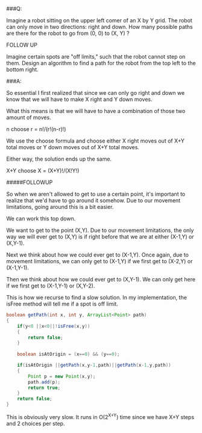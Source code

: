 ###Q:

Imagine a robot sitting on the upper left comer of an X by Y grid. The robot can only move in two directions: right and down. How many possible paths are there for the robot to go from (0, 0) to (X, Y) ?

FOLLOW UP

Imagine certain spots are "off limits," such that the robot cannot step on them. Design an algorithm to find a path for the robot from the top left to the bottom right.

###A:

So essential I first realized that since we can only go right and down we know that we will have to make X right and Y down moves.

What this means is that we will have to have a combination of those two amount of moves.

n choose r = n!/(r!(n-r)!)

We use the choose formula and choose either X right moves out of X+Y total moves or Y down moves out of X+Y total moves.

Either way, the solution ends up the same.

X+Y choose X = (X+Y)!/(X!Y!)

#####FOLLOWUP

So when we aren't allowed to get to use a certain point, it's important to realize that we'd have to go around it somehow.  Due to our movement limitations, going around this is a bit easier.

We can work this top down.

We want to get to the point (X,Y).  Due to our movement limitations, the only way we will ever get to (X,Y) is if right before that we are at either (X-1,Y) or (X,Y-1).

Next we think about how we could ever get to (X-1,Y).  Once again, due to movement limitations, we can only get to (X-1,Y) if we first get to (X-2,Y) or (X-1,Y-1).

Then we think about how we could ever get to (X,Y-1).   We can only get here if we first get to (X-1,Y-1) or (X,Y-2).

This is how we recurse to find a slow solution.  In my implementation, the isFree method will tell me if a spot is off limit.

```java
boolean getPath(int x, int y, ArrayList<Point> path)
{
	if(y<0 ||x<0||!isFree(x,y))
	{
		return false;
	}
	
	boolean isAtOrigin = (x==0) && (y==0);

	if(isAtOrigin ||getPath(x,y-1,path)||getPath(x-1,y,path))
	{
		Point p = new Point(x,y);
		path.add(p);
		return true;
	}
	return false;
}
```

This is obviously very slow.  It runs in O(2<sup>X+Y</sup>) time since we have X+Y steps and 2 choices per step.


